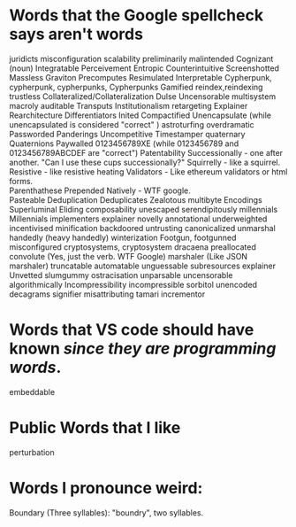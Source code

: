 # Words that the Google spellcheck says aren't words
juridicts
misconfiguration
scalability
preliminarily
malintended
Cognizant (noun)
Integratable 
Perceivement
Entropic
Counterintuitive
Screenshotted
Massless
Graviton
Precomputes
Resimulated
Interpretable
Cypherpunk, cypherpunk, cypherpunks, Cypherpunks
Gamified
reindex,reindexing
trustless
Collateralized/Collateralization
Dulse
Uncensorable
multisystem
macroly
auditable
Transputs
Institutionalism
retargeting
Explainer
Rearchitecture
Differentiators
Inited
Compactified
Unencapsulate (while unencapsulated is considered "correct" )
astroturfing
overdramatic
Passworded
Panderings
Uncompetitive
Timestamper
quaternary
Quaternions
Paywalled
0123456789XE (while 0123456789 and 0123456789ABCDEF are "correct")
Patentability
Successionally - one after another.  "Can I use these cups successionally?"
Squirrelly - like a squirrel.  
Resistive - like resistive heating
Validators - Like ethereum validators or html forms.  
Parenthathese
Prepended
Natively  - WTF google.  
Pasteable
Deduplication
Deduplicates
Zealotous
multibyte
Encodings
Superluminal
Eliding
composability
unescaped
serendipitously
millennials
Millennials
implementers
explainer
novelly
annotational
underweighted
incentivised
minification
backdoored
untrusting
canonicalized
unmarshal
handedly (heavy handedly)
winterization
Footgun, footgunned
misconfigured
cryptosystems, cryptosystem
dracaena
preallocated
convolute (Yes, just the verb. WTF Google)
marshaler (Like JSON marshaler)
truncatable
automatable
unguessable
subresources
explainer
Unvetted
slumgummy
ostracisation
unparsable
uncensorable
algorithmically
Incompressibility
incompressible
sorbitol
unencoded
decagrams
signifier
misattributing
tamari
incrementor




# Words that VS code should have known _since they are programming words_.  
embeddable


# Public Words that I like
perturbation


# Words I pronounce weird:
Boundary (Three syllables): "boundry", two syllables.  